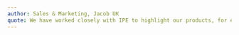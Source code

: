 ```yaml
---
author: Sales & Marketing, Jacob UK
quote: We have worked closely with IPE to highlight our products, for existing customers and new prospects. Super service combined with an interesting media focus means we are confident of being at the forefront of the industry.
---
```







